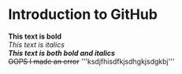 # Introduction to GitHub
**This text is bold**\
 *This text is italics*\
 ***This text is both bold and italics***\
 ~~OOPS I made an error~~
 '''ksdjfhisdfkjsdhgkjsdgkbj'''
 
